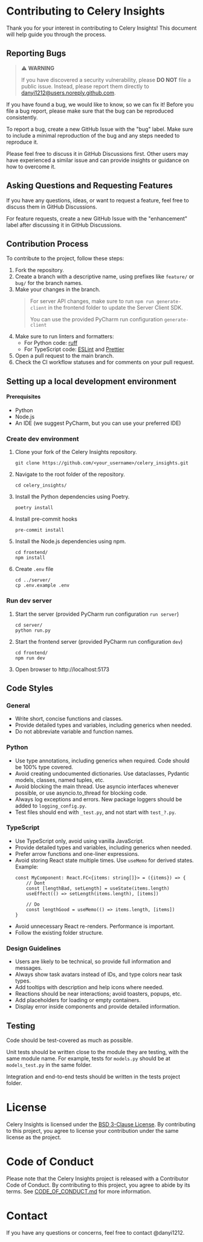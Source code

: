 # Contributing to Celery Insights

Thank you for your interest in contributing to Celery Insights! This document will help guide you through the process.

## Reporting Bugs

> :warning: **WARNING**
>
> If you have discovered a security vulnerability, please **DO NOT** file a public issue.
> Instead, please report them directly to danyi1212@users.noreply.github.com.

If you have found a bug, we would like to know, so we can fix it! Before you file a bug report, please make sure that
the bug
can be reproduced consistently.

To report a bug, create a new GitHub Issue with the "bug" label. Make sure to include a minimal reproduction of the bug
and any steps needed to reproduce it.

Please feel free to discuss it in GitHub Discussions first. Other users may have experienced a similar issue and can
provide insights or guidance on how to overcome it.

## Asking Questions and Requesting Features

If you have any questions, ideas, or want to request a feature, feel free to discuss them in GitHub Discussions.

For feature requests, create a new GitHub Issue with the "enhancement" label after discussing it in GitHub Discussions.

## Contribution Process

To contribute to the project, follow these steps:

1. Fork the repository.
2. Create a branch with a descriptive name, using prefixes like `feature/` or `bug/` for the branch names.
3. Make your changes in the branch.
   > For server API changes, make sure to run `npm run generate-client` in the frontend folder to update the Server
   Client SDK.
   >
   > You can use the provided PyCharm run configuration `generate-client`
4. Make sure to run linters and formatters:
   - For Python code: [ruff](https://github.com/charliermarsh/ruff)
   - For TypeScript code: [ESLint](https://eslint.org/) and [Prettier](https://prettier.io/)
5. Open a pull request to the main branch.
6. Check the CI workflow statuses and for comments on your pull request.

## Setting up a local development environment

#### Prerequisites

- Python
- Node.js
- An IDE (we suggest PyCharm, but you can use your preferred IDE)

### Create dev environment

1. Clone your fork of the Celery Insights repository.
    ```shell
    git clone https://github.com/<your_username>/celery_insights.git
    ```
2. Navigate to the root folder of the repository.
    ```shell
    cd celery_insights/
    ```
3. Install the Python dependencies using Poetry.
    ```shell
    poetry install
    ```
4. Install pre-commit hooks
   ```shell
   pre-commit install
   ```
5. Install the Node.js dependencies using npm.
    ```shell
    cd frontend/
    npm install
    ```
6. Create `.env` file
    ```shell
   cd ../server/
   cp .env.example .env

### Run dev server

1. Start the server (provided PyCharm run configuration `run server`)
    ```shell
   cd server/
   python run.py
   ```
2. Start the frontend server (provided PyCharm run configuration `dev`)
    ```shell
   cd frontend/
   npm run dev
   ```
3. Open browser to http://localhost:5173

## Code Styles

### General

- Write short, concise functions and classes.
- Provide detailed types and variables, including generics when needed.
- Do not abbreviate variable and function names.

### Python

- Use type annotations, including generics when required. Code should be 100% type covered.
- Avoid creating undocumented dictionaries. Use dataclasses, Pydantic models, classes, named tuples, etc.
- Avoid blocking the main thread. Use asyncio interfaces whenever possible, or use asyncio.to_thread for blocking code.
- Always log exceptions and errors. New package loggers should be added to `logging_config.py`.
- Test files should end with `_test.py`, and not start with `test_?.py`.

### TypeScript

- Use TypeScript only, avoid using vanilla JavaScript.
- Provide detailed types and variables, including generics when needed.
- Prefer arrow functions and one-liner expressions.
- Avoid storing React state multiple times. Use `useMemo` for derived states. Example:
    ```tsx
    const MyComponent: React.FC<{items: string[]}> = ({items}) => {
        // Dont
        const [lengthBad, setLength] = useState(items.length)
        useEffect(() => setLength(items.length), [items])

        // Do
        const lengthGood = useMemo(() => items.length, [items])
    }
    ```
- Avoid unnecessary React re-renders. Performance is important.
- Follow the existing folder structure.

### Design Guidelines

- Users are likely to be technical, so provide full information and messages.
- Always show task avatars instead of IDs, and type colors near task types.
- Add tooltips with description and help icons where needed.
- Reactions should be near interactions; avoid toasters, popups, etc.
- Add placeholders for loading or empty containers.
- Display error inside components and provide detailed information.

## Testing

Code should be test-covered as much as possible.

Unit tests should be written close to the module they are testing, with the same module name.
For example, tests for `models.py` should be at `models_test.py` in the same folder.

Integration and end-to-end tests should be written in the tests project folder.

# License

Celery Insights is licensed under the [BSD 3-Clause License](LICENSE).
By contributing to this project, you agree to license your contribution under the same license as the project.

# Code of Conduct

Please note that the Celery Insights project is released with a Contributor Code of Conduct. By contributing to this
project, you agree to abide by its terms. See [CODE_OF_CONDUCT.md](CODE_OF_CONDUCT.md) for more information.

# Contact

If you have any questions or concerns, feel free to contact @danyi1212.
